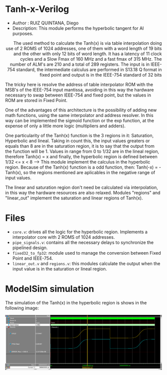 

# Tanh-x-Verilog

  
- Author :     RUIZ QUINTANA, Diego
- Description: This module performs the hyperbolic 
  tangent for AI purposes.
<div dir="rtl">
The used method to calculate the Tanh(x) is via
table interpolation doing use of 2 ROMS of 1024
addresses, one of them with a word length of 19
bits and the other with only 12 bits of word length. It has a latency of 11
clock cycles and a Slow Fmax of 160 MHz and a 
fast fmax of 315 MHz. The number of ALM's are 210
and a total of 289 registers. The input is in 
IEEE-754 standard, the intermediate calculus are
performed in S13.18 Q format in fixed point and 
output is in the IEEE-754 standard of 32 bits
</div>

The tricky here is resolve the address of table 
interpolator ROM with the MSB's of the IEEE-754 input 
mantissa, avoiding in this way the hardware necessary 
to swap between IEEE-754 and fixed point, but 
the values in ROM are stored in Fixed Point.

One of the advantages of this architecture is the possibility 
of adding new math functions, using the same interpolator
and address resolver. In this way can be implemented 
the sigmoid function or the exp function, at the expense of
only a little more logic (multipliers and adders).

One particularity of the Tanh(x) function is the 3 regions in it:
Saturation, Hyperbolic and lineal. Taking in count this, the input values
greaters or equals than 8 are in the saturation region, it is to say that
the output from the function will be 1. Values in range from 0 to
1/32 are in the lineal region, therefore Tanh(x) = x and finally,
the hyperbolic region is defined between 1/32 <= x < 8 --> This module
implement the calculus in the hyperbolic region. Because of the Tanh(x) 
function is a odd function, then: Tanh(-x) = -Tanh(x), so the regions
mentioned are aplicables in the negative range of input values.

The linear and saturation region don't need be calculated via interpolation,
in this way the hardware resources are also relaxed. Modules "regions"
and "linear_out" implement the saturation and linear regions of Tanh(x).


# Files
- `core.v`: drives all the logic for the hyperbolic region. Implements a interpolator core with 2 ROMS of 1024 addresses.
- `pipe_signals.v`: contains all the necessary delays to synchronize the pipelined design.
- `fixed32_to_fp32`: module used to manage the conversion between Fixed Point and IEEE-754.
- `linear_out.v` and `regions.v`: this modules calculate the output when the input value is in the saturation or lineal region.


# ModelSim simulation
The simulation of the Tanh(x) in the hyperbolic region is shows in the following image:

![picture](muestra.bmp)



